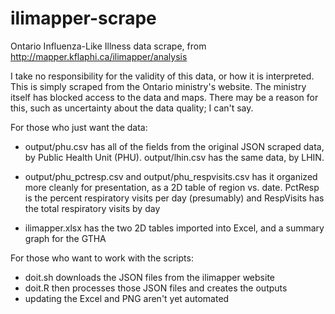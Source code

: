 # ilimapper-scrape
Ontario Influenza-Like Illness data scrape, from http://mapper.kflaphi.ca/ilimapper/analysis

I take no responsibility for the validity of this data, or how it is interpreted. This is simply scraped from
the Ontario ministry's website.  The ministry itself has blocked access to the data and maps. There may be a reason
for this, such as uncertainty about the data quality; I can't say.

For those who just want the data:
- output/phu.csv has all of the fields from the original JSON scraped data,
  by Public Health Unit (PHU). output/lhin.csv has the same data, by LHIN.
- output/phu_pctresp.csv and output/phu_respvisits.csv has it organized more cleanly for presentation,
  as a 2D table of region vs. date.
  PctResp is the percent respiratory visits per day (presumably) and RespVisits has the total respiratory visits by day

- ilimapper.xlsx has the two 2D tables imported into Excel, and a summary graph for the GTHA

For those who want to work with the scripts:
- doit.sh downloads the JSON files from the ilimapper website
- doit.R then processes those JSON files and creates the outputs
- updating the Excel and PNG aren't yet automated
